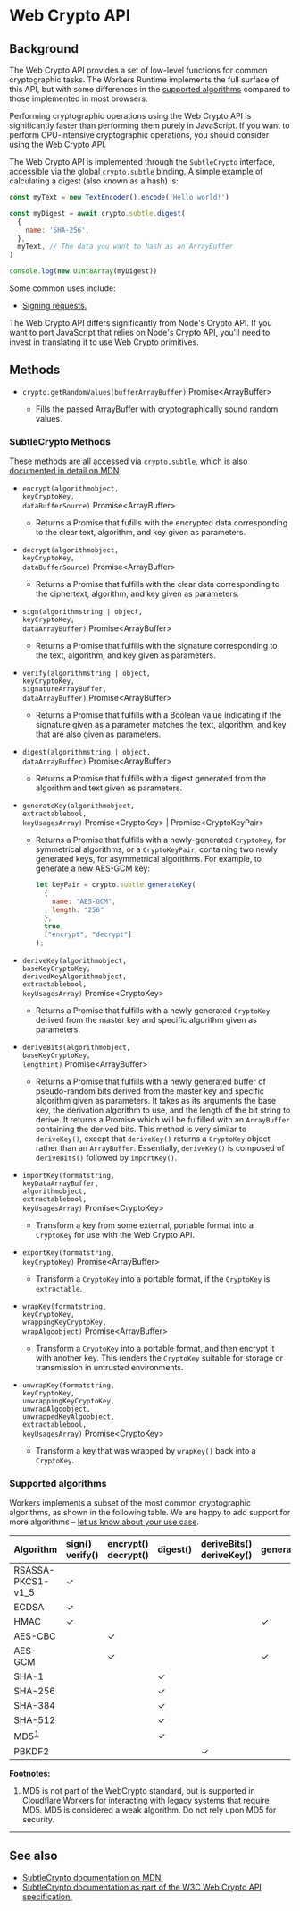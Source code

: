 # Web Crypto API

## Background

The Web Crypto API provides a set of low-level functions for common cryptographic tasks. The Workers
Runtime implements the full surface of this API, but with some differences in the [supported
algorithms](#supported-algorithms) compared to those implemented in most browsers.

Performing cryptographic operations using the Web Crypto API is significantly faster than performing
them purely in JavaScript. If you want to perform CPU-intensive cryptographic operations, you should
consider using the Web Crypto API.

The Web Crypto API is implemented through the `SubtleCrypto` interface, accessible via the global
`crypto.subtle` binding. A simple example of calculating a digest (also known as a hash) is:

```javascript
const myText = new TextEncoder().encode('Hello world!')

const myDigest = await crypto.subtle.digest(
  {
    name: 'SHA-256',
  },
  myText, // The data you want to hash as an ArrayBuffer
)

console.log(new Uint8Array(myDigest))
```

<!-- TODO: Update links to relevant Examples. -->
Some common uses include:

- [Signing requests.](/reference/write-workers/best-practices/signing-requests)

<Aside type="warning" header="Warning">

The Web Crypto API differs significantly from Node's Crypto API. If you want to port JavaScript
that relies on Node's Crypto API, you'll need to invest in translating it to use Web Crypto
primitives.

</Aside>

## Methods

<Definitions>

- <Code>crypto.getRandomValues(buffer<ParamType>ArrayBuffer</ParamType>)</Code>
  <Type>Promise&lt;ArrayBuffer></Type>

  - Fills the passed ArrayBuffer with cryptographically sound random values.

</Definitions>

### SubtleCrypto Methods

These methods are all accessed via `crypto.subtle`, which is also [documented in detail on
MDN](https://developer.mozilla.org/en-US/docs/Web/API/SubtleCrypto#Methods).

<Definitions>

- <Code>encrypt(algorithm<ParamType>object</ParamType>, key<ParamType>CryptoKey</ParamType>,
  data<ParamType>BufferSource</ParamType>)</Code> <Type>Promise&lt;ArrayBuffer></Type>

  - Returns a Promise that fufills with the encrypted data corresponding to the clear text,
    algorithm, and key given as parameters.

- <Code>decrypt(algorithm<ParamType>object</ParamType>, key<ParamType>CryptoKey</ParamType>,
  data<ParamType>BufferSource</ParamType>)</Code> <Type>Promise&lt;ArrayBuffer></Type>

  - Returns a Promise that fulfills with the clear data corresponding to the ciphertext, algorithm,
    and key given as parameters.

- <Code>sign(algorithm<ParamType>string | object</ParamType>, key<ParamType>CryptoKey</ParamType>,
  data<ParamType>ArrayBuffer</ParamType>)</Code> <Type>Promise&lt;ArrayBuffer></Type>

  - Returns a Promise that fulfills with the signature corresponding to the text, algorithm, and key
    given as parameters.

- <Code>verify(algorithm<ParamType>string | object</ParamType>, key<ParamType>CryptoKey</ParamType>,
  signature<ParamType>ArrayBuffer</ParamType>, data<ParamType>ArrayBuffer</ParamType>)</Code>
  <Type>Promise&lt;ArrayBuffer></Type>

  - Returns a Promise that fulfills with a Boolean value indicating if the signature given as a
    parameter matches the text, algorithm, and key that are also given as parameters.

- <Code>digest(algorithm<ParamType>string | object</ParamType>,
  data<ParamType>ArrayBuffer</ParamType>)</Code> <Type>Promise&lt;ArrayBuffer></Type>

  - Returns a Promise that fulfills with a digest generated from the algorithm and text given as
    parameters.

- <Code>generateKey(algorithm<ParamType>object</ParamType>, extractable<ParamType>bool</ParamType>,
  keyUsages<ParamType>Array</ParamType>)</Code> <Type>Promise&lt;CryptoKey> |
  Promise&lt;CryptoKeyPair></Type>

  - Returns a Promise that fulfills with a newly-generated `CryptoKey`, for symmetrical algorithms,
    or a `CryptoKeyPair`, containing two newly generated keys, for asymmetrical algorithms. For
    example, to generate a new AES-GCM key:

    ```javascript
    let keyPair = crypto.subtle.generateKey(
      {
        name: "AES-GCM",
        length: "256"
      },
      true,
      ["encrypt", "decrypt"]
    );
    ```

- <Code>deriveKey(algorithm<ParamType>object</ParamType>, baseKey<ParamType>CryptoKey</ParamType>,
  derivedKeyAlgorithm<ParamType>object</ParamType>, extractable<ParamType>bool</ParamType>,
  keyUsages<ParamType>Array</ParamType>)</Code> <Type>Promise&lt;CryptoKey></Type>

  - Returns a Promise that fulfills with a newly generated `CryptoKey` derived from the master key
    and specific algorithm given as parameters.

- <Code>deriveBits(algorithm<ParamType>object</ParamType>, baseKey<ParamType>CryptoKey</ParamType>,
  length<ParamType>int</ParamType>)</Code> <Type>Promise&lt;ArrayBuffer></Type>

  - Returns a Promise that fulfills with a newly generated buffer of pseudo-random bits derived from
    the master key and specific algorithm given as parameters. It takes as its arguments the base
    key, the derivation algorithm to use, and the length of the bit string to derive. It returns a
    Promise which will be fulfilled with an `ArrayBuffer` containing the derived bits. This method
    is very similar to `deriveKey()`, except that `deriveKey()` returns a `CryptoKey` object rather
    than an `ArrayBuffer`. Essentially, `deriveKey()` is composed of `deriveBits()` followed by
    `importKey()`.

- <Code>importKey(format<ParamType>string</ParamType>, keyData<ParamType>ArrayBuffer</ParamType>,
  algorithm<ParamType>object</ParamType>, extractable<ParamType>bool</ParamType>,
  keyUsages<ParamType>Array</ParamType>)</Code> <Type>Promise&lt;CryptoKey></Type>

  - Transform a key from some external, portable format into a `CryptoKey` for use with the Web
    Crypto API.

- <Code>exportKey(format<ParamType>string</ParamType>, key<ParamType>CryptoKey</ParamType>)</Code>
  <Type>Promise&lt;ArrayBuffer></Type>

  - Transform a `CryptoKey` into a portable format, if the `CryptoKey` is `extractable`.

- <Code>wrapKey(format<ParamType>string</ParamType>, key<ParamType>CryptoKey</ParamType>,
  wrappingKey<ParamType>CryptoKey</ParamType>, wrapAlgo<ParamType>object</ParamType>)</Code>
  <Type>Promise&lt;ArrayBuffer></Type>

  - Transform a `CryptoKey` into a portable format, and then encrypt it with another key. This
    renders the `CryptoKey` suitable for storage or transmission in untrusted environments.

- <Code>unwrapKey(format<ParamType>string</ParamType>, key<ParamType>CryptoKey</ParamType>,
  unwrappingKey<ParamType>CryptoKey</ParamType>, unwrapAlgo<ParamType>object</ParamType>,
  unwrappedKeyAlgo<ParamType>object</ParamType>, extractable<ParamType>bool</ParamType>,
  keyUsages<ParamType>Array</ParamType>)</Code> <Type>Promise&lt;CryptoKey></Type>

  - Transform a key that was wrapped by `wrapKey()` back into a `CryptoKey`.

</Definitions>

### Supported algorithms

Workers implements a subset of the most common cryptographic algorithms, as shown in the following table.
We are happy to add support for more algorithms – [let us know about your use case](https://community.cloudflare.com/c/developers/workers).

<TableWrap>

| Algorithm                                 | sign()<br/>verify() | encrypt()<br/>decrypt() | digest() | deriveBits()<br/>deriveKey() | generateKey() | wrapKey()<br/>unwrapKey() |
| :---------------------------------------- | :------------------ | :---------------------- | :------- | :--------------------------- | :------------ | :------------------------ |
| RSASSA-PKCS1-v1_5                         | ✓                   |                         |          |                              |               |                           |
| ECDSA                                     | ✓                   |                         |          |                              |               |                           |
| HMAC                                      | ✓                   |                         |          |                              | ✓             |                           |
| AES-CBC                                   |                     | ✓                       |          |                              |               | ✓                         |
| AES-GCM                                   |                     | ✓                       |          |                              | ✓             | ✓                         |
| SHA-1                                     |                     |                         | ✓        |                              |               |                           |
| SHA-256                                   |                     |                         | ✓        |                              |               |                           |
| SHA-384                                   |                     |                         | ✓        |                              |               |                           |
| SHA-512                                   |                     |                         | ✓        |                              |               |                           |
| MD5<sup><a href="#footnote-1">1</a></sup> |                     |                         | ✓        |                              |               |                           |
| PBKDF2                                    |                     |                         |          | ✓                            |               |                           |

</TableWrap>

__Footnotes:__

1. <a name="footnote-1"></a> MD5 is not part of the WebCrypto standard, but is supported in
   Cloudflare Workers for interacting with legacy systems that require MD5. MD5 is considered a weak
   algorithm. Do not rely upon MD5 for security.

--------------------------------

<!--
## Common issues

We should fill this in.

--------------------------------
-->

## See also

- [SubtleCrypto documentation on
  MDN.](https://developer.mozilla.org/en-US/docs/Web/API/SubtleCrypto)
- [SubtleCrypto documentation as part of the W3C Web Crypto API
  specification.](https://www.w3.org/TR/WebCryptoAPI/#subtlecrypto-interface)
